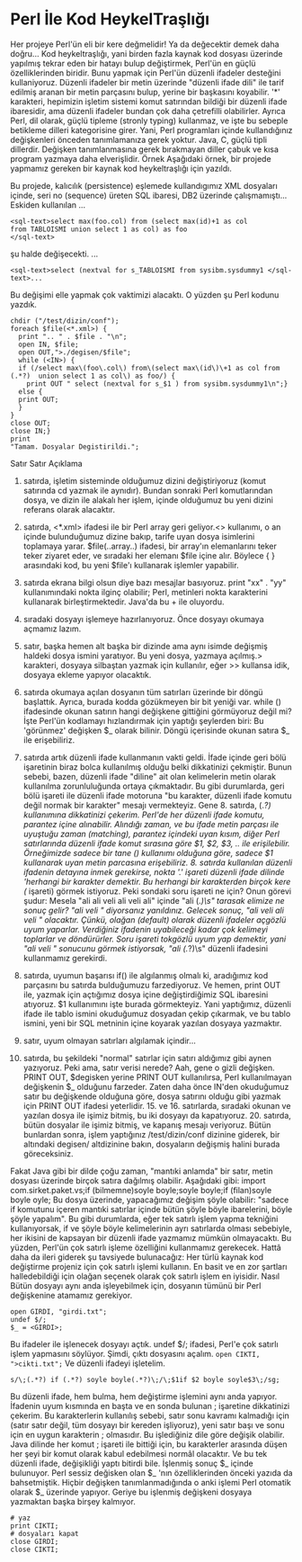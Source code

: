 # Perl İle Kod HeykelTraşlığı

Her projeye Perl'ün eli bir kere değmelidir!  Ya da değecektir demek
daha doğru... Kod heykeltraşlığı, yani birden fazla kaynak kod dosyası
üzerinde yapılmış tekrar eden bir hatayı bulup değiştirmek, Perl'ün en
güçlü özelliklerinden biridir. Bunu yapmak için Perl'ün düzenli
ifadeler desteğini kullaniyoruz.  Düzenli ifadeler bir metin üzerinde
"düzenli ifade dili" ile tarif edilmiş aranan bir metin parçasını
bulup, yerine bir başkasını koyabilir. '*' karakteri, hepimizin
işletim sistemi komut satırından bildiği bir düzenli ifade ibaresidir,
ama düzenli ifadeler bundan çok daha çetrefilli olabilirler.  Ayrıca
Perl, dil olarak, güçlü tipleme (stronly typing) kullanmaz, ve işte bu
sebeple betikleme dilleri kategorisine girer. Yani, Perl programları
içinde kullandığınız değişkenleri önceden tanımlamanıza gerek
yoktur. Java, C, güçlü tipli dillerdir.  Değişken tanımlanmasına gerek
bırakmayan diller çabuk ve kısa program yazmaya daha elverişlidir.
Örnek Aşağıdaki örnek, bir projede yapmamız gereken bir kaynak kod
heykeltraşlığı için yazıldı.

Bu projede, kalıcılık (persistence) eşlemede kullandıgımız XML
dosyaları içinde, seri no (sequence) üreten SQL ibaresi, DB2 üzerinde
çalışmamıştı... Eskiden kullanılan ...

```
<sql-text>select max(foo.col) from (select max(id)+1 as col
from TABLOISMI union select 1 as col) as foo
</sql-text>
```

şu halde değişecekti.  ...

```
<sql-text>select (nextval for s_TABLOISMI from sysibm.sysdummy1 </sql-text>...
```

Bu değişimi elle yapmak çok vaktimizi alacaktı. O yüzden şu Perl
kodunu yazdık.

```
chdir ("/test/dizin/conf");
foreach $file(<*.xml>) {
  print ".. " . $file . "\n";
  open IN, $file;
  open OUT,">./degisen/$file";
  while (<IN>) {
  if (/select max\(foo\.col\) from\(select max\(id\)\+1 as col from (.*?)  union select 1 as col\) as foo/) {
    print OUT " select (nextval for s_$1 ) from sysibm.sysdummy1\n";}
  else {
  print OUT;
  }
}
close OUT;
close IN;}
print
"Tamam. Dosyalar Degistirildi.";
```

Satır Satır Açıklama

1. satırda, işletim sisteminde olduğumuz dizini değiştiriyoruz (komut
satırında cd yazmak ile aynıdır). Bundan sonraki Perl komutlarından
dosya, ve dizin ile alakalı her işlem, içinde olduğumuz bu yeni dizini
referans olarak alacaktır.

3. satırda, <*.xml> ifadesi ile bir Perl array geri geliyor.<>
kullanımı, o an içinde bulunduğumuz dizine bakıp, tarife uyan dosya
isimlerini toplamaya yarar. $file(..array..)  ifadesi, bir array'ın
elemanlarını teker teker ziyaret eder, ve sıradaki her elemanı $file
içine alır. Böylece { } arasındaki kod, bu yeni $file'ı kullanarak
işlemler yapabilir.

4. satırda ekrana bilgi olsun diye bazı mesajlar basıyoruz. print "xx"
. "yy" kullanımındaki nokta ilginç olabilir; Perl, metinleri nokta
karakterini kullanarak birleştirmektedir. Java'da bu + ile oluyordu.
5. sıradaki dosyayı işlemeye hazırlanıyoruz. Önce dosyayı okumaya
açmamız lazım.

6. satır, başka hemen alt başka bir dizinde ama aynı isimde değişmiş
haldeki dosya ismini yaratıyor. Bu yeni dosya, yazmaya açılmış.>
karakteri, dosyaya silbaştan yazmak için kullanılır, eğer >> kullansa
idik, dosyaya ekleme yapıyor olacaktık.

7. satırda okumaya açılan dosyanın tüm satırları üzerinde bir döngü
başlattık. Ayrıca, burada kodda gözükmeyen bir bit yeniği var. while
(<IN>) ifadesinde okunan satırın hangi değişkene gittiğini görmüyoruz
değil mi? İşte Perl'ün kodlamayı hızlandırmak için yaptığı şeylerden
biri: Bu 'görünmez' değişken $_ olarak bilinir. Döngü içerisinde
okunan satıra $_ ile erişebiliriz.

8. satırda artık düzenli ifade kullanmanın vakti geldi. İfade içinde
geri bölü işaretinin biraz bolca kullanılmış olduğu belki dikkatinizi
çekmiştir. Bunun sebebi, bazen, düzenli ifade "diline" ait olan
kelimelerin metin olarak kullanılma zorunluluğunda ortaya
çıkmaktadır. Bu gibi durumlarda, geri bölü işareti ile düzenli ifade
motoruna "bu karakter, düzenli ifade komutu değil normak bir karakter"
mesajı vermekteyiz.  Gene 8. satırda, (.*?)  kullanımına dikkatinizi
çekerim. Perl'de her düzenli ifade komutu, parantez içine
alınabilir. Alındığı zaman, ve bu ifade metin parçası ile uyuştuğu
zaman (matching), parantez içindeki uyan kısım, diğer Perl
satırlarında düzenli ifade komut sırasına göre $1, $2, $3, .. ile
erişilebilir. Örneğimizde sadece bir tane () kullanımı olduğuna göre,
sadece $1 kullanarak uyan metin parcasına erişebiliriz.  8. satırda
kullanılan düzenli ifadenin detayına inmek gerekirse, nokta '.'
işareti düzenli ifade dilinde 'herhangi bir karakter demektir. Bu
herhangi bir karakterden birçok kere (* işareti) görmek
istiyoruz. Peki sondaki soru işareti ne için? Onun görevi şudur:
Mesela "ali ali veli ali veli ali" içinde "ali (.*)\s" tarasak elimize
ne sonuç gelir?  "ali veli " diyorsanız yanıldınız. Gelecek sonuç,
"ali veli ali veli " olacaktır. Çünkü, olağan (default) olarak düzenli
ifadeler açgözlü uyum yaparlar. Verdiğiniz ifadenin uyabileceği kadar
çok kelimeyi toplarlar ve döndürürler. Soru işareti tokgözlü uyum yap
demektir, yani "ali veli " sonucunu görmek istiyorsak, "ali (.*?)\s"
düzenli ifadesini kullanmamız gerekirdi.

9. satırda, uyumun başarısı if() ile algılanmış olmalı ki, aradığımız
kod parçasını bu satırda bulduğumuzu farzediyoruz. Ve hemen, print OUT
ile, yazmak için açtığımız dosya içine değiştirdiğimiz SQL ibaresini
atıyoruz. $1 kullanımını işte burada görmekteyiz. Yani yaptığımız,
düzenli ifade ile tablo ismini okuduğumuz dosyadan çekip çıkarmak, ve
bu tablo ismini, yeni bir SQL metninin içine koyarak yazılan dosyaya
yazmaktır.

10. satır, uyum olmayan satırları algılamak içindir...

11. satırda, bu şekildeki "normal" satırlar için satırı aldığımız gibi
aynen yazıyoruz. Peki ama, satır verisi nerede? Aah, gene o gizli
değişken. PRINT OUT, $degisken yerine PRINT OUT kullanılırsa, Perl
kullanılmayan değişkenin $_ olduğunu farzeder. Zaten daha önce IN'den
okuduğumuz satır bu değişkende olduğuna göre, dosya satırını olduğu
gibi yazmak için PRINT OUT ifadesi yeterlidir.  15. ve 16. satırlarda,
sıradaki okunan ve yazılan dosya ile işimiz bitmiş, bu iki dosyayı da
kapatıyoruz.  20. satırda, bütün dosyalar ile işimiz bitmiş, ve
kapanış mesajı veriyoruz.  Bütün bunlardan sonra, işlem yaptığınız
/test/dizin/conf dizinine giderek, bir altındaki degisen/ altdizinine
bakın, dosyaların değişmiş halini burada göreceksiniz.


Fakat Java gibi bir dilde çoğu zaman, "mantıki anlamda" bir satır,
metin dosyası üzerinde birçok satıra dağılmış olabilir. Aşağıdaki
gibi: import com.sirket.paket.vs;if (bilmemne)soyle boyle;soyle
boyle;if (filan)soyle boyle oyle; Bu dosya üzerinde, yapacağımız
değişim şöyle olabilir: "sadece if komutunu içeren mantıki satırlar
içinde bütün şöyle böyle ibarelerini, böyle şöyle yapalım". Bu gibi
durumlarda, eğer tek satırlı işlem yapma tekniğini kullanıyorsak, if
ve şöyle böyle kelimelerinin ayrı satırlarda olması sebebiyle, her
ikisini de kapsayan bir düzenli ifade yazmamız mümkün olmayacaktı. Bu
yüzden, Perl'ün çok satırlı işleme özelliğini kullanmamız gerekecek.
Hattâ daha da ileri giderek şu tavsiyede bulunacağız: Her türlü kaynak
kod değiştirme projeniz için çok satırlı işlemi kullanın. En basit ve
en zor şartları halledebildiği için olağan seçenek olarak çok satırlı
işlem en iyisidir.  Nasıl Bütün dosyayı aynı anda işleyebilmek için,
dosyanın tümünü bir Perl değişkenine atamamız gerekiyor.

```
open GIRDI, "girdi.txt";
undef $/;
$_ = <GIRDI>;
```

Bu ifadeler ile işlenecek dosyayı açtık. undef $/; ifadesi, Perl'e çok
satırlı işlem yapmasını söylüyor.  Şimdi, çıktı dosyasını açalım.
`open CIKTI, ">cikti.txt";` Ve düzenli ifadeyi işletelim.

```
s/\;(.*?) if (.*?) soyle boyle(.*?)\;/\;$1if $2 boyle soyle$3\;/sg;
```

Bu düzenli ifade, hem bulma, hem değiştirme işlemini aynı anda
yapıyor. İfadenin uyum kısmında en başta ve en sonda bulunan ;
işaretine dikkatinizi çekerim. Bu karakterlerin kullanılış sebebi,
satır sonu kavramı kalmadığı için (satır satır değil, tüm dosyayı bir
kereden işliyoruz), yeni satır başı ve sonu için en uygun karakterin ;
olmasıdır. Bu işlediğiniz dile göre değişik olabilir. Java dilinde her
komut ; işareti ile bittiği için, bu karakterler arasında düşen her
şeyi bir komut olarak kabul edebilmesi normâl olacaktır.  Ve bu tek
düzenli ifade, değişikliği yaptı bitirdi bile. İşlenmiş sonuç $_
içinde bulunuyor. Perl sessiz değisken olan $_ 'nın özelliklerinden
önceki yazıda da bahsetmiştik. Hiçbir değişken tanımlanmadığında o
anki işlemi Perl otomatik olarak $_ üzerinde yapıyor.  Geriye bu
işlenmiş değişkeni dosyaya yazmaktan başka birşey kalmıyor.

```
# yaz
print CIKTI;
# dosyaları kapat
close GIRDI;
close CIKTI;
```





